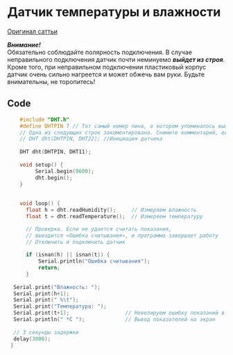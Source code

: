 
# Датчик температуры и влажности

[Оригинал саттьи](https://arduinomaster.ru/datchiki-arduino/datchiki-temperatury-i-vlazhnosti-dht11-dht22)
 
 ***Внимание!***  
 Обязательно соблюдайте полярность подключения. В случае неправильного подключения датчик почти 
 неминуемо ***выйдет из строя***. 
 Кроме того, при неправильном подключении пластиковый корпус датчик очень сильно нагреется и может обжечь вам руки. 
 Будьте внимательны, не торопитесь!
 

## Code  

```ino    
    #include "DHT.h"
    #define DHTPIN 7 // Тот самый номер пина, о котором упоминалось выше
    // Одна из следующих строк закоментирована. Снимите комментарий, если подключаете датчик DHT11 к arduino
    // DHT dht(DHTPIN, DHT22); //Инициация датчика
    
    DHT dht(DHTPIN, DHT11);
    
    void setup() {
         Serial.begin(9600);
         dht.begin();
    }
    
    
    void loop() {
      float h = dht.readHumidity();     // Измеряем влажность
      float t = dht.readTemperature();  // Измеряем температуру

      // Проверка. Если не удается считать показания, 
      // выводится «Ошибка считывания», и программа завершает работу
      // Отключить и подключить датчик
      
      if (isnan(h) || isnan(t)) {       
          Serial.println("Ошибка считывания");
          return;
      }
      
  Serial.print("Влажность: ");
  Serial.print(h+1);
  Serial.print(" %\t");
  Serial.print("Температура: ");
  Serial.print(t+1);                  // Невелируем ошибку показаний в один градус  
  Serial.println(" *C ");             // Вывод показателей на экран
 
  // 3 секунды задержки
  delay(3000); 
 }
 ```


    
